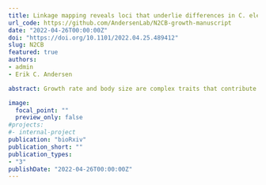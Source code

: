 ```yaml
---
title: Linkage mapping reveals loci that underlie differences in C. elegans growth
url_code: https://github.com/AndersenLab/N2CB-growth-manuscript
date: "2022-04-26T00:00:00Z"
doi: "https://doi.org/10.1101/2022.04.25.489412"
slug: N2CB
featured: true
authors:
- admin
- Erik C. Andersen

abstract: Growth rate and body size are complex traits that contribute to the fitness of organisms. The identification of loci that underlie differences in these traits provides insights into the genetic contributions to development. Leveraging *Caenorhabditis elegans* as a tractable metazoan model for quantitative genetics, we can identify genomic regions that underlie differences in growth. We measured post-embryonic growth of the laboratory-adapted wild-type strain (N2) and a wild strain from Hawaii (CB4856), and found differences in body size. Using linkage mapping, we identified three distinct quantitative trait loci (QTL) on chromosomes IV, V, and X that are associated with variation in body size. We further examined these size-associated QTL using chromosome substitution strains and near-isogenic lines, and validated the chromosome X QTL. Additionally, we generated a list of candidate genes for the chromosome X QTL. These genes could potentially contribute to differences in animal growth and should be evaluated in subsequent studies. Our work reveals the genetic architecture underlying animal growth variation and highlights the genetic complexity of body size in *C. elegans* natural populations.

image: 
  focal_point: ""
  preview_only: false
#projects:
#- internal-project
publication: "bioRxiv"
publication_short: ""
publication_types:
- "3"
publishDate: "2022-04-26T00:00:00Z"
---
```

